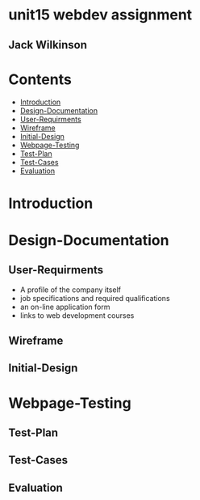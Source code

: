 # unit15 webdev assignment
## Jack Wilkinson

# Contents
- [Introduction](#Introduction)
- [Design-Documentation](#Design-Documentation)
- [User-Requirments](#User-Requirments)
- [Wireframe](#Wireframe)
- [Initial-Design](#Initial-Design)
- [Webpage-Testing](#Webpage-Testing)
- [Test-Plan](#Test-Plan)
- [Test-Cases](#Test-Cases)
- [Evaluation](#Evaluation)

# Introduction
# Design-Documentation
## User-Requirments

- A profile of the company itself
- job specifications and required qualifications
- an on-line application form
- links to web development courses

## Wireframe
## Initial-Design 
# Webpage-Testing
## Test-Plan
## Test-Cases

## Evaluation 
